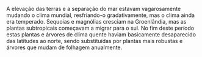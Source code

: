 ﻿A elevação das terras e a separação do mar estavam vagarosamente mudando o clima  mundial, resfriando-o gradativamente, mas o clima ainda era temperado. Sequoias e magnólias cresciam na Groenlândia, mas as plantas subtropicais começavam a migrar para o sul. No fim deste período estas plantas e árvores de clima quente haviam basicamente desaparecido das latitudes ao norte, sendo substituídas por plantas mais robustas e árvores que mudam de folhagem anualmente.